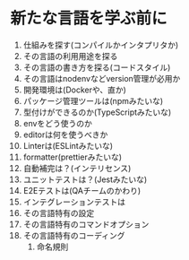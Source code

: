 # 新たな言語を学ぶ前に

1. 仕組みを探す(コンパイルかインタプリタか)
2. その言語の利用用途を探る
3. その言語の書き方を探る(コードスタイル)
4. その言語はnodenvなどversion管理が必用か
5. 開発環境は(Dockerや、直か)
6. パッケージ管理ツールは(npmみたいな)
7. 型付けができるのか(TypeScriptみたいな)
8. envをどう使うのか
9. editorは何を使うべきか
10. Linterは(ESLintみたいな)
11. formatter(prettierみたいな)
12. 自動補完は？(インテリセンス)
13. ユニットテストは？(Jestみたいな)
14. E2Eテストは(QAチームのかわり)
15. インテグレーションテストは
16. その言語特有の設定
17. その言語特有のコマンドオプション
18. その言語特有のコーディング
    1.  命名規則
